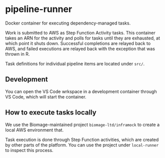 pipeline-runner
=========

Docker container for executing dependency-managed tasks.

Work is submitted to AWS as Step Function Activity tasks. This container takes
an ARN for the activity and polls for tasks until they are exhausted, at which
point it shuts down. Successful completions are relayed back to AWS, and failed
executions are relayed back with the exception that was thrown in R.

Task definitions for individual pipeline items are located under `src/`.

Development
-----------

You can open the VS Code wrkspace in a development container through VS Code,
which will start the container.

How to execute tasks locally
----------------------------

We use the Biomage-maintained project `biomage-ltd/inframock` to create a local
AWS environment that.

Task execution is done through Step Function activities, which are created by
other parts of the platform. You can use the project under `local-runner`
to inspect this process. 